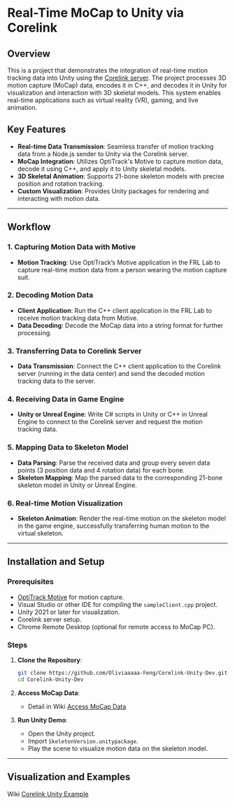 # Real-Time MoCap to Unity via Corelink

## Overview
This is a project that demonstrates the integration of real-time motion tracking data into Unity using the [Corelink server](https://corelink.hsrn.nyu.edu/). The project processes 3D motion capture (MoCap) data, encodes it in C++, and decodes it in Unity for visualization and interaction with 3D skeletal models. This system enables real-time applications such as virtual reality (VR), gaming, and live animation.

## Key Features
- **Real-time Data Transmission**: Seamless transfer of motion tracking data from a Node.js sender to Unity via the Corelink server.
- **MoCap Integration**: Utilizes OptiTrack's Motive to capture motion data, decode it using C++, and apply it to Unity skeletal models.
- **3D Skeletal Animation**: Supports 21-bone skeleton models with precise position and rotation tracking.
- **Custom Visualization**: Provides Unity packages for rendering and interacting with motion data.

---

## Workflow

### 1. Capturing Motion Data with Motive
- **Motion Tracking**: Use OptiTrack’s Motive application in the FRL Lab to capture real-time motion data from a person wearing the motion capture suit.

### 2. Decoding Motion Data
- **Client Application**: Run the C++ client application in the FRL Lab to receive motion tracking data from Motive.
- **Data Decoding**: Decode the MoCap data into a string format for further processing.

### 3. Transferring Data to Corelink Server
- **Data Transmission**: Connect the C++ client application to the Corelink server (running in the data center) and send the decoded motion tracking data to the server.

### 4. Receiving Data in Game Engine
- **Unity or Unreal Engine**: Write C# scripts in Unity or C++ in Unreal Engine to connect to the Corelink server and request the motion tracking data.

### 5. Mapping Data to Skeleton Model
- **Data Parsing**: Parse the received data and group every seven data points (3 position data and 4 rotation data) for each bone.
- **Skeleton Mapping**: Map the parsed data to the corresponding 21-bone skeleton model in Unity or Unreal Engine.

### 6. Real-time Motion Visualization
- **Skeleton Animation**: Render the real-time motion on the skeleton model in the game engine, successfully transferring human motion to the virtual skeleton.
---

## Installation and Setup

### Prerequisites
- [OptiTrack Motive](https://optitrack.com/products/motive/) for motion capture.
- Visual Studio or other IDE for compiling the `sampleClient.cpp` project.
- Unity 2021 or later for visualization.
- Corelink server setup.
- Chrome Remote Desktop (optional for remote access to MoCap PC).

### Steps
1. **Clone the Repository**:
   ```bash
   git clone https://github.com/Oliviaaaaa-Feng/Corelink-Unity-Dev.git
   cd Corelink-Unity-Dev
   ```

2. **Access MoCap Data**:
   - Detail in Wiki [Access MoCap Data](https://github.com/Oliviaaaaa-Feng/Corelink-Unity-Dev/wiki/Access-MoCap-Data)

3. **Run Unity Demo**:
   - Open the Unity project.
   - Import `SkeletonVersion.unitypackage`.
   - Play the scene to visualize motion data on the skeleton model.

---

## Visualization and Examples
Wiki [Corelink Unity Example](https://github.com/Oliviaaaaa-Feng/Corelink-Unity-Dev/wiki/Corelink-Unity-Example)

